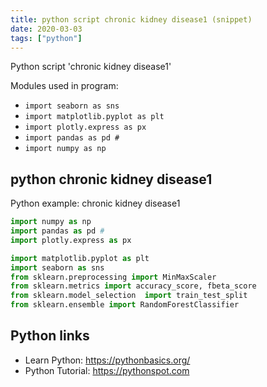 ```yaml
---
title: python script chronic kidney disease1 (snippet)
date: 2020-03-03
tags: ["python"]
---
```

Python script 'chronic kidney disease1'


Modules used in program: 
* `import seaborn as sns `
* `import matplotlib.pyplot as plt`
* `import plotly.express as px`
* `import pandas as pd #`
* `import numpy as np `

## python chronic kidney disease1

Python example: chronic kidney disease1

```python
import numpy as np 
import pandas as pd #
import plotly.express as px

import matplotlib.pyplot as plt
import seaborn as sns 
from sklearn.preprocessing import MinMaxScaler
from sklearn.metrics import accuracy_score, fbeta_score
from sklearn.model_selection  import train_test_split
from sklearn.ensemble import RandomForestClassifier

```

## Python links

- Learn Python: https://pythonbasics.org/
- Python Tutorial: https://pythonspot.com
